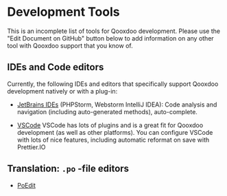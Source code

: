 # Development Tools

This is an incomplete list of tools for Qooxdoo development. Please use the
"Edit Document on GitHub" button below to add information on any other tool with
Qooxdoo support that you know of.

## IDEs and Code editors

Currently, the following IDEs and editors that specifically support Qooxdoo
development natively or with a plug-in:

- [JetBrains IDEs](https://www.jetbrains.com//products.html) (PHPStorm, Webstorm
  IntelliJ IDEA): Code analysis and navigation (including auto-generated
  methods), auto-complete.

- [VSCode](https://code.visualstudio.com/) VSCode has lots of plugins and is a great
  fit for Qooxdoo development (as well as other platforms).  You can configure VSCode
  with lots of nice features, including automatic reformat on save with Prettier.IO

## Translation: `.po` -file editors

- [PoEdit](https://poedit.net/)
